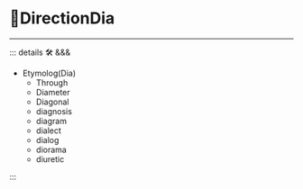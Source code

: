 # 🔻<via>DirectionDia</via>

---

<!-- =================================================== -->
<!-- =================================================== -->
<!-- =================================================== -->
<!-- =================================================== -->
<!-- =================================================== -->
::: details 🛠 <dev>&&&</dev>

- Etymolog(Dia)
    - Through
    - Diameter
    - Diagonal
    - diagnosis
    - diagram
    - dialect
    - dialog
    - diorama
    - diuretic

:::
